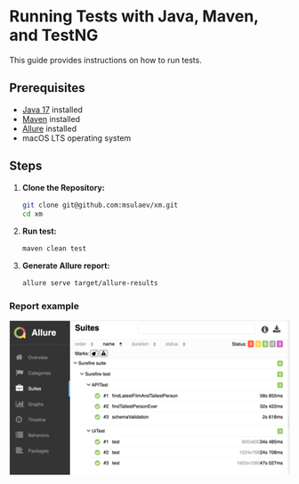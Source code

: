 # Running Tests with Java, Maven, and TestNG

This guide provides instructions on how to run tests.

## Prerequisites

- [Java 17](https://adoptium.net/) installed
- [Maven](https://maven.apache.org/download.cgi) installed
- [Allure](https://docs.qameta.io/allure/#_installing_a_commandline) installed
- macOS LTS operating system

## Steps

1. **Clone the Repository:**
   ```bash
   git clone git@github.com:msulaev/xm.git
   cd xm
   
2. **Run test:**
   ```bash
   maven clean test
   ```
3. **Generate Allure report:**
   ```bash
   allure serve target/allure-results
   ```
### Report example
![image](./assets/images/img.png)